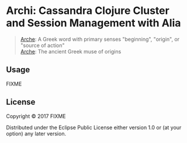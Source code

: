 # Archi: Cassandra Clojure Cluster and Session Management with Alia

> [Arche](https://en.wikipedia.org/wiki/Arche): A Greek word with primary senses "beginning", "origin", or "source of action"<br/>
> [Arche](https://en.wikipedia.org/wiki/Arche_(mythology)): The ancient Greek muse of origins

## Usage

FIXME

## License

Copyright © 2017 FIXME

Distributed under the Eclipse Public License either version 1.0 or (at
your option) any later version.
